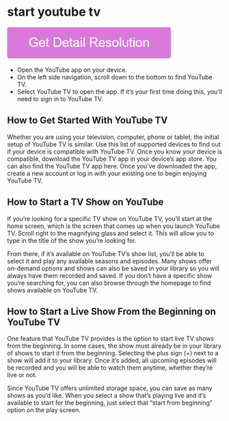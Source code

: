 # start youtube tv

[![start youtube tv](gett-stateed.png)](https://computer-solved.com/start-youtube-tv/)

* Open the YouTube app on your device.
* On the left side navigation, scroll down to the bottom to find YouTube TV.
* Select YouTube TV to open the app. If it’s your first time doing this, you’ll need to sign in to YouTube TV.

## How to Get Started With YouTube TV

Whether you are using your television, computer, phone or tablet, the initial setup of YouTube TV is similar. Use this list of supported devices to find out if your device is compatible with YouTube TV. Once you know your device is compatible, download the YouTube TV app in your device’s app store. You can also find the YouTube TV app here. Once you’ve downloaded the app, create a new account or log in with your existing one to begin enjoying YouTube TV.

## How to Start a TV Show on YouTube

If you’re looking for a specific TV show on YouTube TV, you’ll start at the home screen, which is the screen that comes up when you launch YouTube TV. Scroll right to the magnifying glass and select it. This will allow you to type in the title of the show you’re looking for. 

From there, if it’s available on YouTube TV’s show list, you’ll be able to select it and play any available seasons and episodes. Many shows offer on-demand options and shows can also be saved in your library so you will always have them recorded and saved. If you don’t have a specific show you’re searching for, you can also browse through the homepage to find shows available on YouTube TV.

## How to Start a Live Show From the Beginning on YouTube TV

One feature that YouTube TV provides is the option to start live TV shows from the beginning. In some cases, the show must already be in your library of shows to start it from the beginning. Selecting the plus sign (+) next to a show will add it to your library. Once it’s added, all upcoming episodes will be recorded and you will be able to watch them anytime, whether they’re live or not. 

Since YouTube TV offers unlimited storage space, you can save as many shows as you’d like. When you select a show that’s playing live and it’s available to start for the beginning, just select that “start from beginning” option on the play screen. 
